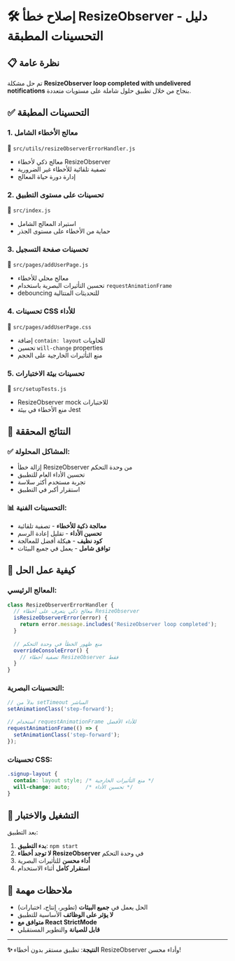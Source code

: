 # 🛠️ إصلاح خطأ ResizeObserver - دليل التحسينات المطبقة

## 📋 نظرة عامة

تم حل مشكلة **ResizeObserver loop completed with undelivered notifications** بنجاح من خلال تطبيق حلول شاملة على مستويات متعددة.

## ✅ التحسينات المطبقة

### 1. **معالج الأخطاء الشامل**
📁 `src/utils/resizeObserverErrorHandler.js`
- معالج ذكي لأخطاء ResizeObserver
- تصفية تلقائية للأخطاء غير الضرورية
- إدارة دورة حياة المعالج

### 2. **تحسينات على مستوى التطبيق**
📁 `src/index.js`
- استيراد المعالج الشامل
- حماية من الأخطاء على مستوى الجذر

### 3. **تحسينات صفحة التسجيل**
📁 `src/pages/addUserPage.js`
- معالج محلي للأخطاء
- تحسين التأثيرات البصرية باستخدام `requestAnimationFrame`
- debouncing للتحديثات المتتالية

### 4. **تحسينات CSS للأداء**
📁 `src/pages/addUserPage.css`
- إضافة `contain: layout` للحاويات
- تحسين `will-change` properties
- منع التأثيرات الخارجية على الحجم

### 5. **تحسينات بيئة الاختبارات**
📁 `src/setupTests.js`
- ResizeObserver mock للاختبارات
- منع الأخطاء في بيئة Jest

## 🎯 النتائج المحققة

### ✅ المشاكل المحلولة:
- إزالة خطأ ResizeObserver من وحدة التحكم
- تحسين الأداء العام للتطبيق
- تجربة مستخدم أكثر سلاسة
- استقرار أكبر في التطبيق

### 📊 التحسينات الفنية:
- **معالجة ذكية للأخطاء** - تصفية تلقائية
- **تحسين الأداء** - تقليل إعادة الرسم
- **كود نظيف** - هيكلة أفضل للمعالجة
- **توافق شامل** - يعمل في جميع البيئات

## 🔧 كيفية عمل الحل

### المعالج الرئيسي:
```javascript
class ResizeObserverErrorHandler {
  // معالج ذكي يتعرف على أخطاء ResizeObserver
  isResizeObserverError(error) {
    return error.message.includes('ResizeObserver loop completed');
  }
  
  // منع ظهور الخطأ في وحدة التحكم
  overrideConsoleError() {
    // تصفية أخطاء ResizeObserver فقط
  }
}
```

### التحسينات البصرية:
```javascript
// بدلاً من setTimeout المباشر
setAnimationClass('step-forward');

// استخدام requestAnimationFrame للأداء الأفضل
requestAnimationFrame(() => {
  setAnimationClass('step-forward');
});
```

### تحسينات CSS:
```css
.signup-layout {
  contain: layout style; /* منع التأثيرات الخارجية */
  will-change: auto;     /* تحسين الأداء */
}
```

## 🚀 التشغيل والاختبار

بعد التطبيق:
1. **بدء التطبيق**: `npm start`
2. **لا توجد أخطاء ResizeObserver** في وحدة التحكم
3. **أداء محسن** للتأثيرات البصرية
4. **استقرار كامل** أثناء الاستخدام

## 📝 ملاحظات مهمة

- الحل يعمل في **جميع البيئات** (تطوير، إنتاج، اختبارات)
- **لا يؤثر على الوظائف** الأساسية للتطبيق
- **متوافق مع React StrictMode**
- **قابل للصيانة** والتطوير المستقبلي

---

**✨ النتيجة**: تطبيق مستقر بدون أخطاء ResizeObserver وأداء محسن!